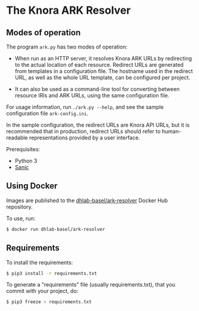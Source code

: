 # The Knora ARK Resolver

## Modes of operation

The program `ark.py` has two modes of operation:

- When run as an HTTP server, it resolves Knora ARK URLs by redirecting
  to the actual location of each resource. Redirect URLs are generated
  from templates in a configuration file. The hostname used in the
  redirect URL, as well as the whole URL template, can be configured per
  project.

- It can also be used as a command-line tool for converting between
  resource IRIs and ARK URLs, using the same configuration file.

For usage information, run `./ark.py --help`, and see the sample configuration
file `ark-config.ini`.

In the sample configuration, the redirect URLs are Knora API URLs,
but it is recommended that in production, redirect URLs should refer to
human-readable representations provided by a user interface.

Prerequisites:

- Python 3
- [Sanic](https://sanic.readthedocs.io/en/latest/)


## Using Docker

Images are published to the [dhlab-basel/ark-resolver](https://cloud.docker.com/u/dhlabbasel/repository/docker/dhlabbasel/ark-resolver)
Docker Hub repository.

To use, run:

```bash
$ docker run dhlab-basel/ark-resolver
```

## Requirements

To install the requirements:

```bash
$ pip3 install -r requirements.txt
```


To generate a "requirements" file (usually requirements.txt), that you commit with your project, do:

```bash
$ pip3 freeze > requirements.txt
```
